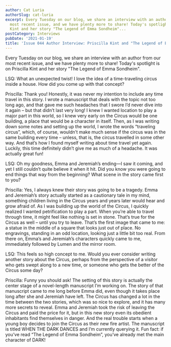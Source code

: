```yaml
---
author: Cat Luria
authorSlug: cat-luria
excerpt: Every Tuesday on our blog, we share an interview with an author from our
  most recent issue, and we have plenty more to share! Today's spotlight is on Priscilla
  Kint and her story "The Legend of Emma Sondheim"...
postCategory: Interviews
pubDate: '2021-01-19'
title: 'Issue 044 Author Interview: Priscilla Kint and "The Legend of Emma Sondheim"'
---
```

Every Tuesday on our blog, we share an interview with an author from our most recent issue, and we have plenty more to share! Today's spotlight is on Priscilla Kint and her story "The Legend of Emma Sondheim".

LSQ: What an unexpected twist! I love the idea of a time-traveling circus inside a house. How did you come up with that concept?

Priscilla: Thank you! Honestly, it was never my intention to include any time travel in this story. I wrote a manuscript that deals with the topic not too long ago, and that gave me such headaches that I swore I’d never dive into it again – but that didn’t last very long! I knew I wanted location to play a major part in this world, so I knew very early on the Circus would be one building, a place that would be a character in itself. Then, as I was writing down some notes and setting up the world, I wrote the words “traveling circus”, which, of course, wouldn’t make much sense if the circus was in the same building every time – unless, that is, the circus travelled in some other way. And that’s how I found myself writing about time travel yet again. Luckily, this time definitely didn’t give me as much of a headache. It was actually great fun!

LSQ: Oh my goodness, Emma and Jeremiah’s ending—I saw it coming, and yet I still couldn’t quite believe it when it hit. Did you know you were going to end things that way from the beginning? What scene in the story came first to you?

Priscilla: Yes, I always knew their story was going to be a tragedy. Emma and Jeremiah’s story actually started as a cautionary tale in my mind, something children living in the Circus years and years later would hear and grow afraid of. As I was building up the world of the Circus, I quickly realized I wanted petrification to play a part. When you’re able to travel through time, it might feel like nothing is set in stone. That’s true for the Circus as well – until you try to leave. That’s the first image that came to me: a statue in the middle of a square that looks just out of place. No engravings, standing in an odd location, looking just a little bit too real. From there on, Emma’s and Jeremiah’s characters quickly came to me, immediately followed by Lumen and the mirror room.

LSQ: This feels so high concept to me. Would you ever consider writing another story about the Circus, perhaps from the perspective of a visitor who gets swept along to a new time, or someone who gets the better of the Circus some day?

Priscilla: Funny you should ask! The setting of this story is actually the center stage of a novel-length manuscript I’m working on. The story of that manuscript came to me long before Emma did, even though it takes place long after she and Jeremiah have left. The Circus has changed a lot in the time between the two stories, which was so nice to explore, and it has many more secrets to reveal. Emma and Jeremiah took the risk of leaving the Circus and paid the price for it, but in this new story even its obedient inhabitants find themselves in danger. And the real trouble starts when a young boy decides to join the Circus as their new fire artist. The manuscript is titled WHEN THE DARK DANCES and I’m currently querying it. Fun fact: if you’ve read “The Legend of Emma Sondheim”, you’ve already met the main character of DARK!